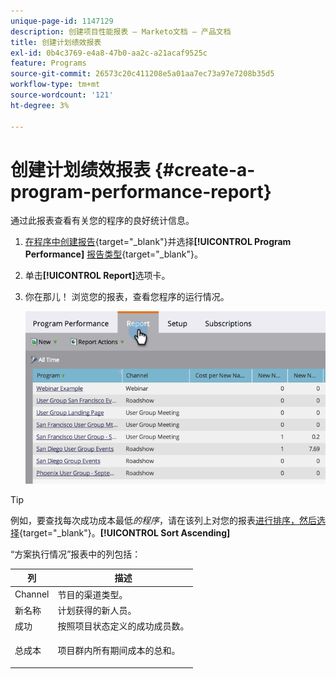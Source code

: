 ```yaml
---
unique-page-id: 1147129
description: 创建项目性能报表 — Marketo文档 — 产品文档
title: 创建计划绩效报表
exl-id: 0b4c3769-e4a8-47b0-aa2c-a21acaf9525c
feature: Programs
source-git-commit: 26573c20c411208e5a01aa7ec73a97e7208b35d5
workflow-type: tm+mt
source-wordcount: '121'
ht-degree: 3%

---
```


# 创建计划绩效报表 {#create-a-program-performance-report}

通过此报表查看有关您的程序的良好统计信息。

1. [在程序中创建报告](/help/marketo/product-docs/reporting/basic-reporting/creating-reports/create-a-report-in-a-program.md){target="_blank"}并选择&#x200B;**[!UICONTROL Program Performance]** [报告类型](/help/marketo/product-docs/reporting/basic-reporting/report-types/report-type-overview.md){target="_blank"}。
1. 单击&#x200B;**[!UICONTROL Report]**&#x200B;选项卡。
1. 你在那儿！ 浏览您的报表，查看您程序的运行情况。

   ![](assets/image2014-9-18-17-3a23-3a2.png)

>[!TIP]
>
>例如，要查找每次成功成本最低&#x200B;*的程序*，请在该列上对您的报表[进行排序，然后选择](/help/marketo/product-docs/reporting/basic-reporting/editing-reports/sort-report-on-columns.md){target="_blank"}。**[!UICONTROL Sort Ascending]**

“方案执行情况”报表中的列包括：

<table>
 <thead>
  <tr>
   <th>列</th>
   <th>描述</th>
  </tr>
 </thead>
 <tbody>
  <tr>
   <td>Channel</td>
   <td>节目的渠道类型。</td>
  </tr>
  <tr>
   <td>新名称</td>
   <td>计划获得的新人员。</td>
  </tr>
  <tr>
   <td>成功</td>
   <td>按照项目状态定义的成功成员数。 </td>
  </tr>
  <tr>
   <td>总成本</td>
   <td><p>项目群内所有期间成本的总和。</p></td>
  </tr>
 </tbody>
</table>
